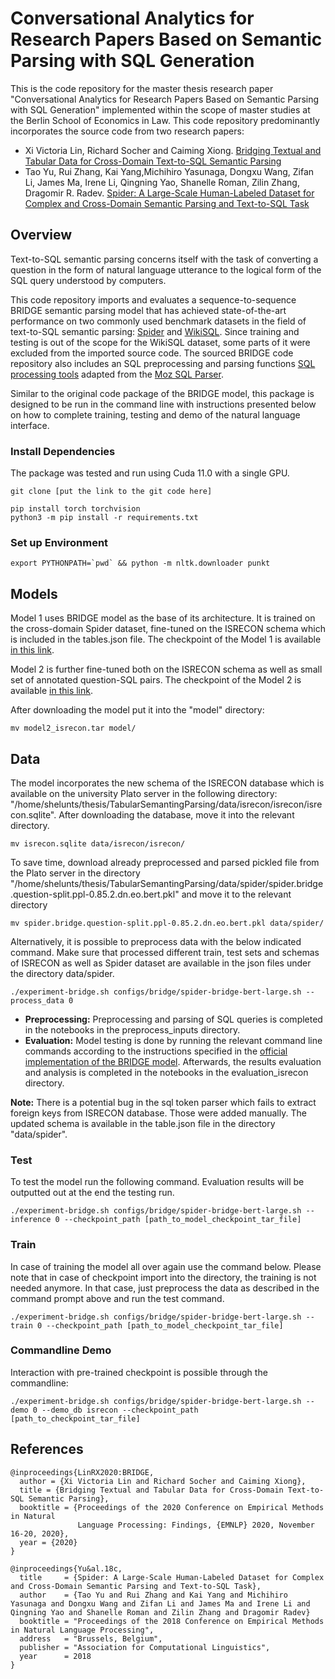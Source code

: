 # Conversational Analytics for Research Papers Based on Semantic Parsing with SQL Generation 

This is the code repository for the master thesis research paper "Conversational Analytics for Research Papers Based on Semantic Parsing with SQL Generation" implemented within the scope of master studies at the Berlin School of Economics in Law. This code repository predominantly incorporates the source code from two research papers:
- Xi Victoria Lin, Richard Socher and Caiming Xiong. [Bridging Textual and Tabular Data for Cross-Domain Text-to-SQL Semantic Parsing](https://github.com/salesforce/TabularSemanticParsing)
- Tao Yu, Rui Zhang, Kai Yang,Michihiro Yasunaga, Dongxu Wang, Zifan Li, James Ma, Irene Li, Qingning Yao, Shanelle Roman, Zilin Zhang, Dragomir R. Radev.
[Spider: A Large-Scale Human-Labeled Dataset for Complex and Cross-Domain Semantic Parsing and Text-to-SQL Task](https://github.com/taoyds/spider)

## Overview

Text-to-SQL semantic parsing concerns itself with the task of converting a question in the form of natural language utterance to the logical form of the SQL query understood by computers.

This code repository imports and evaluates a sequence-to-sequence BRIDGE semantic parsing model that has achieved state-of-the-art performance on two commonly used benchmark datasets in the field of text-to-SQL semantic parsing: [Spider](https://yale-lily.github.io/spider) and [WikiSQL](https://github.com/salesforce/WikiSQL). Since training and testing is out of the scope for the WikiSQL dataset, some parts of it were excluded from the imported source code. The sourced BRIDGE code repository also includes an SQL preprocessing and parsing functions  [SQL processing tools](moz_sp) adapted from the [Moz SQL Parser](https://github.com/mozilla/moz-sql-parser).

Similar to the original code package of the BRIDGE model, this package is designed to be run in the command line with instructions presented below on how to complete training, testing and demo of the natural language interface.


### Install Dependencies

The package was tested and run using Cuda 11.0 with a single GPU.
```
git clone [put the link to the git code here]

pip install torch torchvision
python3 -m pip install -r requirements.txt
```

### Set up Environment

```
export PYTHONPATH=`pwd` && python -m nltk.downloader punkt
```


## Models

Model 1 uses BRIDGE model as the base of its architecture. It is trained on the cross-domain Spider dataset, fine-tuned on the ISRECON schema which is included in the tables.json file. The checkpoint of the Model 1 is available [in this link](https://drive.google.com/file/d/1VDMdMiySbEb0c3FJutE106SaWW5UWRRs/view?usp=sharing).

Model 2 is further fine-tuned both on the ISRECON schema as well as small set of annotated question-SQL pairs. The checkpoint of the Model 2 is available [in this link](https://drive.google.com/file/d/1HmkVp4M41bMtr6XuB9FrVQctqvHFw622/view?usp=sharing).

After downloading the model put it into the "model" directory:

```
mv model2_isrecon.tar model/

```


## Data

The model incorporates the new schema of the ISRECON database which is available on the university Plato server in the following directory: "/home/shelunts/thesis/TabularSemantingParsing/data/isrecon/isrecon/isrecon.sqlite". After downloading the database, move it into the relevant directory.

```
mv isrecon.sqlite data/isrecon/isrecon/ 

```

To save time, download already preprocessed and parsed pickled file from the Plato server in the directory "/home/shelunts/thesis/TabularSemantingParsing/data/spider/spider.bridge.question-split.ppl-0.85.2.dn.eo.bert.pkl" and move it to the relevant directory

```
mv spider.bridge.question-split.ppl-0.85.2.dn.eo.bert.pkl data/spider/

```

Alternatively, it is possible to preprocess data with the below indicated command. Make sure that processed different train, test sets and schemas of ISRECON as well as Spider dataset are available in the json files under the directory data/spider.

```
./experiment-bridge.sh configs/bridge/spider-bridge-bert-large.sh --process_data 0

```

- **Preprocessing:** Preprocessing and parsing of SQL queries is completed in the notebooks in the preprocess_inputs directory.
- **Evaluation:** Model testing is done by running the relevant command line commands according to the instructions specified in the [official implementation of the BRIDGE model](https://github.com/salesforce/TabularSemanticParsing). Afterwards, the results evaluation and analysis is completed in the notebooks in the evaluation_isrecon directory.

**Note:** 
There is a potential bug in the sql token parser which fails to extract foreign keys from ISRECON database. Those were added manually. The updated schema is available in the table.json file in the directory "data/spider".

### Test
To test the model run the following command. Evaluation results will be outputted out at the end the testing run.

```
./experiment-bridge.sh configs/bridge/spider-bridge-bert-large.sh --inference 0 --checkpoint_path [path_to_model_checkpoint_tar_file]

```

### Train 

In case of training the model all over again use the command below. Please note that in case of checkpoint import into the directory, the training is not needed anymore. In that case, just preprocess the data as described in the command prompt above and run the test command.

```
./experiment-bridge.sh configs/bridge/spider-bridge-bert-large.sh --train 0 --checkpoint_path [path_to_model_checkpoint_tar_file]

```

### Commandline Demo
Interaction with pre-trained checkpoint is possible through the commandline:

```
./experiment-bridge.sh configs/bridge/spider-bridge-bert-large.sh --demo 0 --demo_db isrecon --checkpoint_path [path_to_checkpoint_tar_file]
```


## References

```
@inproceedings{LinRX2020:BRIDGE, 
  author = {Xi Victoria Lin and Richard Socher and Caiming Xiong}, 
  title = {Bridging Textual and Tabular Data for Cross-Domain Text-to-SQL Semantic Parsing}, 
  booktitle = {Proceedings of the 2020 Conference on Empirical Methods in Natural
               Language Processing: Findings, {EMNLP} 2020, November 16-20, 2020},
  year = {2020} 
}
```

```
@inproceedings{Yu&al.18c,
  title     = {Spider: A Large-Scale Human-Labeled Dataset for Complex and Cross-Domain Semantic Parsing and Text-to-SQL Task},
  author    = {Tao Yu and Rui Zhang and Kai Yang and Michihiro Yasunaga and Dongxu Wang and Zifan Li and James Ma and Irene Li and Qingning Yao and Shanelle Roman and Zilin Zhang and Dragomir Radev}
  booktitle = "Proceedings of the 2018 Conference on Empirical Methods in Natural Language Processing",
  address   = "Brussels, Belgium",
  publisher = "Association for Computational Linguistics",
  year      = 2018
}
```
